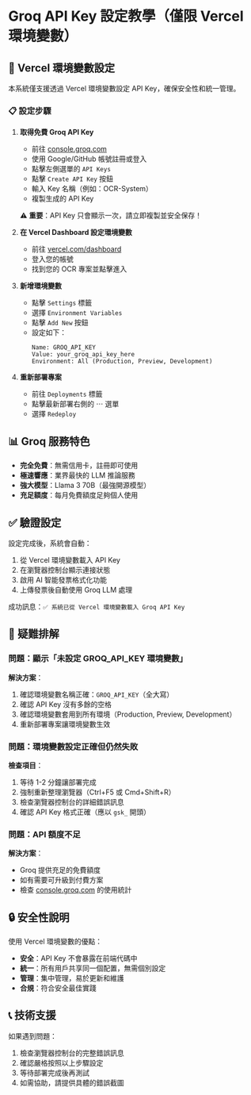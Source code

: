 # Groq API Key 設定教學（僅限 Vercel 環境變數）

## 🎯 Vercel 環境變數設定

本系統僅支援透過 Vercel 環境變數設定 API Key，確保安全性和統一管理。

### 📋 設定步驟

1. **取得免費 Groq API Key**
   - 前往 [console.groq.com](https://console.groq.com)
   - 使用 Google/GitHub 帳號註冊或登入
   - 點擊左側選單的 `API Keys`
   - 點擊 `Create API Key` 按鈕
   - 輸入 Key 名稱（例如：OCR-System）
   - 複製生成的 API Key

   ⚠️ **重要**：API Key 只會顯示一次，請立即複製並安全保存！

2. **在 Vercel Dashboard 設定環境變數**
   - 前往 [vercel.com/dashboard](https://vercel.com/dashboard)
   - 登入您的帳號
   - 找到您的 OCR 專案並點擊進入

3. **新增環境變數**
   - 點擊 `Settings` 標籤
   - 選擇 `Environment Variables`
   - 點擊 `Add New` 按鈕
   - 設定如下：
     ```
     Name: GROQ_API_KEY
     Value: your_groq_api_key_here
     Environment: All (Production, Preview, Development)
     ```

4. **重新部署專案**
   - 前往 `Deployments` 標籤
   - 點擊最新部署右側的 ⋯ 選單
   - 選擇 `Redeploy`

## 📊 Groq 服務特色

- **完全免費**：無需信用卡，註冊即可使用
- **極速響應**：業界最快的 LLM 推論服務
- **強大模型**：Llama 3 70B（最強開源模型）
- **充足額度**：每月免費額度足夠個人使用

## ✅ 驗證設定

設定完成後，系統會自動：

1. 從 Vercel 環境變數載入 API Key
2. 在瀏覽器控制台顯示連接狀態
3. 啟用 AI 智能發票格式化功能
4. 上傳發票後自動使用 Groq LLM 處理

成功訊息：`✅ 系統已從 Vercel 環境變數載入 Groq API Key`

## 🐛 疑難排解

### 問題：顯示「未設定 GROQ_API_KEY 環境變數」

**解決方案**：
1. 確認環境變數名稱正確：`GROQ_API_KEY`（全大寫）
2. 確認 API Key 沒有多餘的空格
3. 確認環境變數套用到所有環境（Production, Preview, Development）
4. 重新部署專案讓環境變數生效

### 問題：環境變數設定正確但仍然失敗

**檢查項目**：
1. 等待 1-2 分鐘讓部署完成
2. 強制重新整理瀏覽器（Ctrl+F5 或 Cmd+Shift+R）
3. 檢查瀏覽器控制台的詳細錯誤訊息
4. 確認 API Key 格式正確（應以 `gsk_` 開頭）

### 問題：API 額度不足

**解決方案**：
- Groq 提供充足的免費額度
- 如有需要可升級到付費方案
- 檢查 [console.groq.com](https://console.groq.com) 的使用統計

## 🔒 安全性說明

使用 Vercel 環境變數的優點：

- **安全**：API Key 不會暴露在前端代碼中
- **統一**：所有用戶共享同一個配置，無需個別設定
- **管理**：集中管理，易於更新和維護
- **合規**：符合安全最佳實踐

## 📞 技術支援

如果遇到問題：

1. 檢查瀏覽器控制台的完整錯誤訊息
2. 確認嚴格按照以上步驟設定
3. 等待部署完成後再測試
4. 如需協助，請提供具體的錯誤截圖